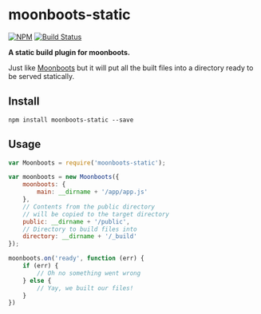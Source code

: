moonboots-static
================

[![NPM](https://nodei.co/npm/moonboots-static.png)](https://nodei.co/npm/moonboots-static/)
[![Build Status](https://travis-ci.org/lukekarrys/moonboots-static.png?branch=master)](https://travis-ci.org/lukekarrys/moonboots-static)

**A static build plugin for moonboots.**

Just like [Moonboots](https://github.com/HenrikJoreteg/moonboots) but it will put all the built files into a directory ready to be served statically.

## Install

`npm install moonboots-static --save`

## Usage

```js
var Moonboots = require('moonboots-static');

var moonboots = new Moonboots({
    moonboots: {
        main: __dirname + '/app/app.js'
    },
    // Contents from the public directory
    // will be copied to the target directory 
    public: __dirname + '/public',
    // Directory to build files into
    directory: __dirname + '/_build'
});

moonboots.on('ready', function (err) {
    if (err) {
        // Oh no something went wrong
    } else {
        // Yay, we built our files!
    }
})
```